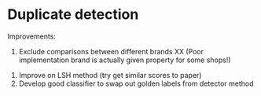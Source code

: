 # Duplicate detection


Improvements:
1. Exclude comparisons between different brands XX  (Poor implementation brand is actually given property for some shops!)



1) Improve on LSH method (try get similar scores to paper)
2) Develop good classifier to swap out golden labels from detector method 